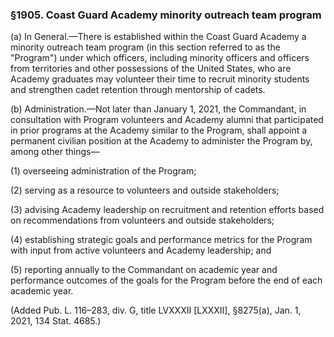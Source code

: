 ### §1905. Coast Guard Academy minority outreach team program ###

(a) In General.—There is established within the Coast Guard Academy a minority outreach team program (in this section referred to as the "Program") under which officers, including minority officers and officers from territories and other possessions of the United States, who are Academy graduates may volunteer their time to recruit minority students and strengthen cadet retention through mentorship of cadets.

(b) Administration.—Not later than January 1, 2021, the Commandant, in consultation with Program volunteers and Academy alumni that participated in prior programs at the Academy similar to the Program, shall appoint a permanent civilian position at the Academy to administer the Program by, among other things—

(1) overseeing administration of the Program;

(2) serving as a resource to volunteers and outside stakeholders;

(3) advising Academy leadership on recruitment and retention efforts based on recommendations from volunteers and outside stakeholders;

(4) establishing strategic goals and performance metrics for the Program with input from active volunteers and Academy leadership; and

(5) reporting annually to the Commandant on academic year and performance outcomes of the goals for the Program before the end of each academic year.

(Added Pub. L. 116–283, div. G, title LVXXXII [LXXXII], §8275(a), Jan. 1, 2021, 134 Stat. 4685.)